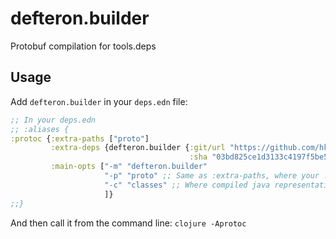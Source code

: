 # defteron.builder

Protobuf compilation for tools.deps

## Usage

Add `defteron.builder` in your `deps.edn` file:

```clojure
;; In your deps.edn
;; :aliases {
:protoc {:extra-paths ["proto"]
         :extra-deps {defteron.builder {:git/url "https://github.com/hkupty/defteron.builder"
                                        :sha "03bd825ce1d3133c4197f5be55ce58f9263afebd"}}
         :main-opts ["-m" "defteron.builder"
                     "-p" "proto" ;; Same as :extra-paths, where your .proto files are stored
                     "-c" "classes" ;; Where compiled java representation will be put
                     ]}
;;}
```

And then call it from the command line: `clojure -Aprotoc`
